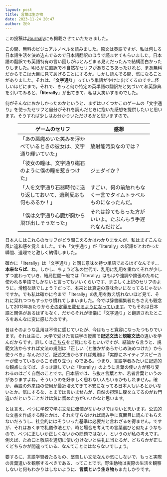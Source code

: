 ```yaml
---
layout: post
title: 言葉は生き物
date: 2023-11-24 20:47
author: 祝々
---
```

<!-- wp:paragraph -->
<p>この投稿は<a href="https://journaly.com/post/34340">Journaly</a>にも掲載させていただきました。</p>
<!-- /wp:paragraph -->

<!-- wp:paragraph {"fontSize":"medium"} -->
<p class="has-medium-font-size">この間、無料のビジュアルノベルを読みました。原文は英語ですが、私は何しろ日本語生活を決め込んでるので日本語翻訳のほうで読ませてもらいました。日本語の翻訳でも英語特有の言い回しがほとんどまる見えだったんで結構面白かったりしました。明らかに直訳で不自然なセリフがあちこちあったけれど、まあ無料だからそこは大目に見てあげることにするか。しかし読んでる間、気になることがありました。それは、「<strong>文字通り</strong>」っていう単語がやけに出てくるのです…怪しいほどにまで。それで、きっと何か特定の英単語の翻訳だと気づいて和英辞典を引いてみると、「<strong>literally</strong>」が出てきて、私は大笑いするのでした。</p>
<!-- /wp:paragraph -->

<!-- wp:paragraph {"fontSize":"medium"} -->
<p class="has-medium-font-size">何がそんなにおかしかったのかというと、まずはいくつかこのゲームの「文字通り」を使ったセリフと自分がそれを読んだときに抱いた感想を提供したいと思います。そうすれば少しはお分かりいただけるかと思いますので。</p>
<!-- /wp:paragraph -->

<!-- wp:table {"className":"is-style-regular","fontSize":"medium"} -->
<figure class="wp-block-table is-style-regular has-medium-font-size"><table><thead><tr><th>ゲームのセリフ</th><th>感想</th></tr></thead><tbody><tr><td>「あの悪魔めいた笑みを浮かべているときの彼女は、文字通り輝いていた」</td><td>放射能汚染なのでは？</td></tr><tr><td>「彼女の瞳は、文字通り磁石のように僕の瞳を惹きつけた」</td><td>ジェダイか？</td></tr><tr><td>「人を文字通り石器時代に送り返しておいて、過剰反応も何もあるか！」</td><td>すごい、何の前触れもなく一言でタイムトラベルものになったんだ。</td></tr><tr><td>「僕は文字通り心臓が胸から飛び出しそうだった」</td><td>それは診てもらった方がいいよ。たぶんもう手遅れなんだけど。</td></tr></tbody></table></figure>
<!-- /wp:table -->

<!-- wp:paragraph {"fontSize":"medium"} -->
<p class="has-medium-font-size">日本人にはこれらのセリフがどう聞こえるかはわかりませんが、私はまずこんな風に違和感を覚えました。でも「文字通り」が「literally」の訳語だとわかった瞬間、道理でと激しく納得しました。</p>
<!-- /wp:paragraph -->

<!-- wp:paragraph {"fontSize":"medium"} -->
<p class="has-medium-font-size">確かに「literally」は「文字通り」と同じ意味を持つ単語であるはずなんです…<strong>本来ならば</strong>、ね。しかし、ちょうど私の世代で、乱用に乱用を重ねてそれが少しずつ変わっていき、結局世間一般では「literally」はもはや強調や誇張のために使われる単語でしかないと言ってもいいくらいです、まさしく上記のセリフのように。滑稽な話でしょう？だって、本来とは真逆の意味合いになってるじゃないですか。でも私は確かに今まで「literally」の乱用を数え切れないほど見て、それに呆れつつもすっかり慣れてしまいました。今では辞書編集者たちさえも観念して2013年あたりから<a href="https://www.merriam-webster.com/grammar/misuse-of-literally" target="_blank" rel="noreferrer noopener">その定義を載せるようになっています</a>。でもそれは日本語と関係があるはずもなく、だからそれが律儀に「文字通り」と翻訳されたところをあんなに変に感じたのです。</p>
<!-- /wp:paragraph -->

<!-- wp:paragraph {"fontSize":"medium"} -->
<p class="has-medium-font-size">昔はそのような乱用は不快に感じていたが、今はもっと寛容になったつもりでいます。それは主に、大学で受けた言語学の授業で<strong>記述文法</strong>と<strong>規範文法</strong>の違いを学んだからです。詳しくは<a href="https://www.nihongo-appliedlinguistics.net/wp/archives/7084" target="_blank" rel="noreferrer noopener">こちら</a>をご覧になるといいですが、結論から言うと、規範文法からすれば文法の規則は「正しい（と誰かがあらかじめ決めつけた）から使うべき」なんだけど、記述文法からすれば規則は「実際にネイティブスピーカーが使っているからこそ成り立つ」のである。つまり、言語学者みたいに記述的な観点に立てば、さっき話していた「literally」のように言葉の使い方が移り変わるのはごく自然のことです。日本語では、ら抜き言葉とか、若者言葉というのがありますよね。そういうのを好ましく思わない人もいるかもしれません。確か、英語の外来語の使用が最近増えてきて不安になってる日本人もいるとかいないとか。気にするな、とまでは言いませんが、自然の摂理に腹を立てるのがお門違いだということだけは気に留めた方がいいかなと思います。</p>
<!-- /wp:paragraph -->

<!-- wp:paragraph {"fontSize":"medium"} -->
<p class="has-medium-font-size">とは言え、べつに学校で学ぶ文法に価値がないわけではないと思います。公式的な文書を作成する時とかは、それを守らなければ読み手に真面目に読んでもらえないだろうし、社会的にはそういった基準は必要だと言わざるを得ません。ですが、それはあくまで礼儀作法とか、時と場合を考えての言葉選びと似たようなもので、べつに正しいか正しくないかの問題ではない、というのが私の考えです。例えば、ため口と敬語を適切に使い分けないと失礼に当たるが、どちらかが正しくどちらかが間違っている、なんてことにはならないでしょう。</p>
<!-- /wp:paragraph -->

<!-- wp:paragraph {"fontSize":"medium"} -->
<p class="has-medium-font-size">要するに、言語学習者たるもの、堅苦しい文法なんか気にしないで、もっと実際の言葉遣いを観察するべきである、ってことです。野生動物は実際の生活を観察しないと何もわかりはしないように、<strong>言葉という生き物</strong>もまたしかりです。</p>
<!-- /wp:paragraph -->

